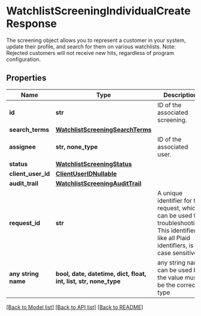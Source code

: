 # WatchlistScreeningIndividualCreateResponse

The screening object allows you to represent a customer in your system, update their profile, and search for them on various watchlists. Note: Rejected customers will not receive new hits, regardless of program configuration.

## Properties
Name | Type | Description | Notes
------------ | ------------- | ------------- | -------------
**id** | **str** | ID of the associated screening. | 
**search_terms** | [**WatchlistScreeningSearchTerms**](WatchlistScreeningSearchTerms.md) |  | 
**assignee** | **str, none_type** | ID of the associated user. | 
**status** | [**WatchlistScreeningStatus**](WatchlistScreeningStatus.md) |  | 
**client_user_id** | [**ClientUserIDNullable**](ClientUserIDNullable.md) |  | 
**audit_trail** | [**WatchlistScreeningAuditTrail**](WatchlistScreeningAuditTrail.md) |  | 
**request_id** | **str** | A unique identifier for the request, which can be used for troubleshooting. This identifier, like all Plaid identifiers, is case sensitive. | 
**any string name** | **bool, date, datetime, dict, float, int, list, str, none_type** | any string name can be used but the value must be the correct type | [optional]

[[Back to Model list]](../README.md#documentation-for-models) [[Back to API list]](../README.md#documentation-for-api-endpoints) [[Back to README]](../README.md)


